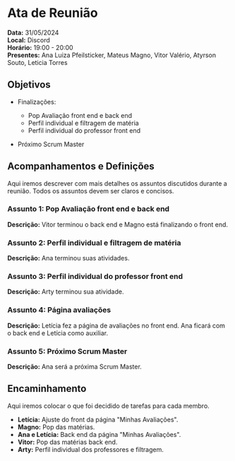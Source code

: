 # Ata de Reunião

**Data:** 31/05/2024  
**Local:** Discord  
**Horário:** 19:00 - 20:00  
**Presentes:** Ana Luiza Pfeilsticker, Mateus Magno, Vitor Valério, Atyrson Souto, Leticia Torres

## Objetivos

- Finalizações:
  - Pop Avaliação front end e back end 
  - Perfil individual e filtragem de matéria
  - Perfil individual do professor front end

- Próximo Scrum Master

## Acompanhamentos e Definições

Aqui iremos descrever com mais detalhes os assuntos discutidos durante a reunião. Todos os assuntos devem ser claros e concisos.

### Assunto 1: Pop Avaliação front end e back end 
**Descrição:** Vitor terminou o back end e Magno está finalizando o front end.

### Assunto 2: Perfil individual e filtragem de matéria
**Descrição:** Ana terminou suas atividades.

### Assunto 3: Perfil individual do professor front end 
**Descrição:** Arty terminou sua atividade.

### Assunto 4: Página avaliações 
**Descrição:** Letícia fez a página de avaliações no front end. Ana ficará com o back end e Letícia como auxiliar.

### Assunto 5: Próximo Scrum Master
**Descrição:** Ana será a próxima Scrum Master.

## Encaminhamento

Aqui iremos colocar o que foi decidido de tarefas para cada membro.

- **Letícia:** Ajuste do front da página "Minhas Avaliações".
- **Magno:** Pop das matérias.
- **Ana e Letícia:** Back end da página "Minhas Avaliações".
- **Vitor:** Pop das matérias back end.
- **Arty:** Perfil individual dos professores e filtragem.

